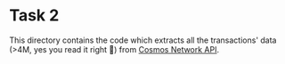 # Task 2

This directory contains the code which extracts all the transactions' data (>4M, yes you read it right 🤯) from 
[Cosmos Network API](https://api.cosmos.network/blocks/).
